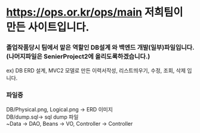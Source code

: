 # https://ops.or.kr/ops/main 저희팀이 만든 사이트입니다.

### 졸업작품당시 팀에서 맡은 역할인 DB설계 와 백엔드 개발(일부)파일입니다. (나머지파일은 SenierProject2에 올리도록하겠습니다.)
ex) DB ERD 설계, MVC2 모델로 만든 이력서작성, 리스트띄우기, 수정, 조회, 삭제 입니다.


### 파일중
DB/Physical.png, Logical.png -> ERD 이미지<br>
DB/dump.sql-> sql dump 파일<br>
~Data -> DAO, Beans -> VO, Controller -> Controller


